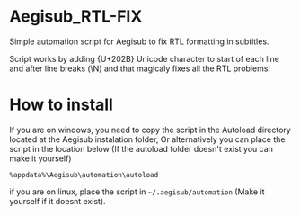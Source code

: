 # Aegisub_RTL-FIX
Simple automation script for Aegisub to fix RTL formatting in subtitles.

Script works by adding {U+202B} Unicode character to start of each line
and after line breaks (\N) and that magicaly fixes all the RTL problems!

# How to install
If you are on windows, you need to copy the script in the Autoload
directory located at the Aegisub instalation folder, Or alternatively
you can place the script in the location below (If the autoload folder
doesn't exist you can make it yourself)
```
%appdata%\Aegisub\automation\autoload
```
if you are on linux, place the script in `~/.aegisub/automation` (Make it
yourself if it doesnt exist).
